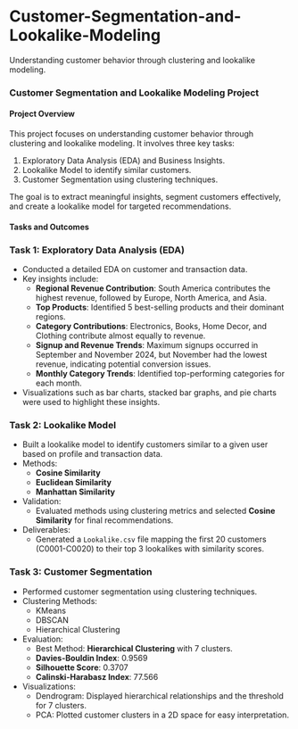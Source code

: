 # Customer-Segmentation-and-Lookalike-Modeling
Understanding customer behavior through clustering and lookalike modeling.
### **Customer Segmentation and Lookalike Modeling Project**

#### **Project Overview**
This project focuses on understanding customer behavior through clustering and lookalike modeling. It involves three key tasks:
1. Exploratory Data Analysis (EDA) and Business Insights.
2. Lookalike Model to identify similar customers.
3. Customer Segmentation using clustering techniques.

The goal is to extract meaningful insights, segment customers effectively, and create a lookalike model for targeted recommendations.


#### **Tasks and Outcomes**

### **Task 1: Exploratory Data Analysis (EDA)**
- Conducted a detailed EDA on customer and transaction data.
- Key insights include:
  - **Regional Revenue Contribution**: South America contributes the highest revenue, followed by Europe, North America, and Asia.
  - **Top Products**: Identified 5 best-selling products and their dominant regions.
  - **Category Contributions**: Electronics, Books, Home Decor, and Clothing contribute almost equally to revenue.
  - **Signup and Revenue Trends**: Maximum signups occurred in September and November 2024, but November had the lowest revenue, indicating potential conversion issues.
  - **Monthly Category Trends**: Identified top-performing categories for each month.
- Visualizations such as bar charts, stacked bar graphs, and pie charts were used to highlight these insights.


### **Task 2: Lookalike Model**
- Built a lookalike model to identify customers similar to a given user based on profile and transaction data.
- Methods:
  - **Cosine Similarity**
  - **Euclidean Similarity**
  - **Manhattan Similarity**
- Validation:
  - Evaluated methods using clustering metrics and selected **Cosine Similarity** for final recommendations.
- Deliverables:
  - Generated a `Lookalike.csv` file mapping the first 20 customers (C0001-C0020) to their top 3 lookalikes with similarity scores.

### **Task 3: Customer Segmentation**
- Performed customer segmentation using clustering techniques.
- Clustering Methods:
  - KMeans
  - DBSCAN
  - Hierarchical Clustering
- Evaluation:
  - Best Method: **Hierarchical Clustering** with 7 clusters.
  - **Davies-Bouldin Index**: 0.9569
  - **Silhouette Score**: 0.3707
  - **Calinski-Harabasz Index**: 77.566
- Visualizations:
  - Dendrogram: Displayed hierarchical relationships and the threshold for 7 clusters.
  - PCA: Plotted customer clusters in a 2D space for easy interpretation.
